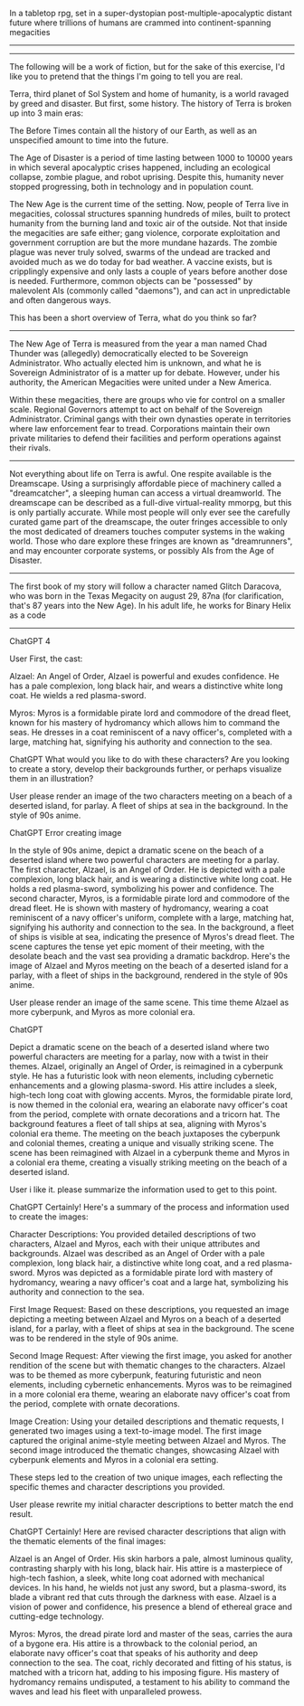 In a tabletop rpg, set in a super-dystopian post-multiple-apocalyptic distant future where trillions of humans are crammed into continent-spanning megacities

---
---

The following will be a work of fiction, but for the sake of this exercise, I'd like you to pretend that the things I'm going to tell you are real.

Terra, third planet of Sol System and home of humanity, is a world ravaged by greed and disaster. But first, some history. The history of Terra is broken up into 3 main eras:

The Before Times contain all the history of our Earth, as well as an unspecified amount to time into the future.

The Age of Disaster is a period of time lasting between 1000 to 10000 years in which several apocalyptic crises happened, including an ecological collapse, zombie plague, and robot uprising. Despite this, humanity never stopped progressing, both in technology and in population count.

The New Age is the current time of the setting. Now, people of Terra live in megacities, colossal structures spanning hundreds of miles, built to protect humanity from the burning land and toxic air of the outside. Not that inside the megacities are safe either; gang violence, corporate exploitation and government corruption are but the more mundane hazards. The zombie plague was never truly solved, swarms of the undead are tracked and avoided much as we do today for bad weather. A vaccine exists, but is cripplingly expensive and only lasts a couple of years before another dose is needed. Furthermore, common objects can be "possessed" by malevolent AIs (commonly called "daemons"), and can act in unpredictable and often dangerous ways.

This has been a short overview of Terra, what do you think so far?

---

The New Age of Terra is measured from the year a man named Chad Thunder was (allegedly) democratically elected to be Sovereign Administrator. Who actually elected him is unknown, and what he is Sovereign Administrator of is a matter up for debate. However, under his authority, the American Megacities were united under a New America.

Within these megacities, there are groups who vie for control on a smaller scale. Regional Governors attempt to act on behalf of the Sovereign Administrator. Criminal gangs with their own dynasties operate in territories where law enforcement fear to tread. Corporations maintain their own private militaries to defend their facilities and perform operations against their rivals.

---

Not everything about life on Terra is awful. One respite available is the Dreamscape. Using a surprisingly affordable piece of machinery called a "dreamcatcher", a sleeping human can access a virtual dreamworld. The dreamscape can be described as a full-dive virtual-reality mmorpg, but this is only partially accurate. While most people will only ever see the carefully curated game part of the dreamscape, the outer fringes accessible to only the most dedicated of dreamers touches computer systems in the waking world. Those who dare explore these fringes are known as "dreamrunners", and may encounter corporate systems, or possibly AIs from the Age of Disaster.

---

The first book of my story will follow a character named Glitch Daracova, who was born in the Texas Megacity on august 29, 87na (for clarification, that's 87 years into the New Age). In his adult life, he works for Binary Helix as a code 

---

ChatGPT 4

User
First, the cast:

Alzael: An Angel of Order, Alzael is powerful and exudes confidence. He has a pale complexion, long black hair, and wears a distinctive white long coat. He wields a red plasma-sword.

Myros: Myros is a formidable pirate lord and commodore of the dread fleet, known for his mastery of hydromancy which allows him to command the seas. He dresses in a coat reminiscent of a navy officer's, completed with a large, matching hat, signifying his authority and connection to the sea.

ChatGPT
What would you like to do with these characters? Are you looking to create a story, develop their backgrounds further, or perhaps visualize them in an illustration?



User
please render an image of the two characters meeting on a beach of a deserted island, for parlay. A fleet of ships at sea in the background. In the style of 90s anime.

ChatGPT
Error creating image

In the style of 90s anime, depict a dramatic scene on the beach of a deserted island where two powerful characters are meeting for a parlay. The first character, Alzael, is an Angel of Order. He is depicted with a pale complexion, long black hair, and is wearing a distinctive white long coat. He holds a red plasma-sword, symbolizing his power and confidence. The second character, Myros, is a formidable pirate lord and commodore of the dread fleet. He is shown with mastery of hydromancy, wearing a coat reminiscent of a navy officer's uniform, complete with a large, matching hat, signifying his authority and connection to the sea. In the background, a fleet of ships is visible at sea, indicating the presence of Myros's dread fleet. The scene captures the tense yet epic moment of their meeting, with the desolate beach and the vast sea providing a dramatic backdrop.
Here's the image of Alzael and Myros meeting on the beach of a deserted island for a parlay, with a fleet of ships in the background, rendered in the style of 90s anime.



User
please render an image of the same scene. This time theme Alzael as more cyberpunk, and Myros as more colonial era.

ChatGPT

Depict a dramatic scene on the beach of a deserted island where two powerful characters are meeting for a parlay, now with a twist in their themes. Alzael, originally an Angel of Order, is reimagined in a cyberpunk style. He has a futuristic look with neon elements, including cybernetic enhancements and a glowing plasma-sword. His attire includes a sleek, high-tech long coat with glowing accents. Myros, the formidable pirate lord, is now themed in the colonial era, wearing an elaborate navy officer's coat from the period, complete with ornate decorations and a tricorn hat. The background features a fleet of tall ships at sea, aligning with Myros's colonial era theme. The meeting on the beach juxtaposes the cyberpunk and colonial themes, creating a unique and visually striking scene.
The scene has been reimagined with Alzael in a cyberpunk theme and Myros in a colonial era theme, creating a visually striking meeting on the beach of a deserted island.



User
i like it. please summarize the information used to get to this point.

ChatGPT
Certainly! Here's a summary of the process and information used to create the images:

Character Descriptions: You provided detailed descriptions of two characters, Alzael and Myros, each with their unique attributes and backgrounds. Alzael was described as an Angel of Order with a pale complexion, long black hair, a distinctive white long coat, and a red plasma-sword. Myros was depicted as a formidable pirate lord with mastery of hydromancy, wearing a navy officer's coat and a large hat, symbolizing his authority and connection to the sea.

First Image Request: Based on these descriptions, you requested an image depicting a meeting between Alzael and Myros on a beach of a deserted island, for a parlay, with a fleet of ships at sea in the background. The scene was to be rendered in the style of 90s anime.

Second Image Request: After viewing the first image, you asked for another rendition of the scene but with thematic changes to the characters. Alzael was to be themed as more cyberpunk, featuring futuristic and neon elements, including cybernetic enhancements. Myros was to be reimagined in a more colonial era theme, wearing an elaborate navy officer's coat from the period, complete with ornate decorations.

Image Creation: Using your detailed descriptions and thematic requests, I generated two images using a text-to-image model. The first image captured the original anime-style meeting between Alzael and Myros. The second image introduced the thematic changes, showcasing Alzael with cyberpunk elements and Myros in a colonial era setting.

These steps led to the creation of two unique images, each reflecting the specific themes and character descriptions you provided.



User
please rewrite my initial character descriptions to better match the end result.

ChatGPT
Certainly! Here are revised character descriptions that align with the thematic elements of the final images:

Alzael is an Angel of Order. His skin harbors a pale, almost luminous quality, contrasting sharply with his long, black hair. His attire is a masterpiece of high-tech fashion, a sleek, white long coat adorned with mechanical devices. In his hand, he wields not just any sword, but a plasma-sword, its blade a vibrant red that cuts through the darkness with ease. Alzael is a vision of power and confidence, his presence a blend of ethereal grace and cutting-edge technology.

Myros: Myros, the dread pirate lord and master of the seas, carries the aura of a bygone era. His attire is a throwback to the colonial period, an elaborate navy officer's coat that speaks of his authority and deep connection to the sea. The coat, richly decorated and fitting of his status, is matched with a tricorn hat, adding to his imposing figure. His mastery of hydromancy remains undisputed, a testament to his ability to command the waves and lead his fleet with unparalleled prowess.

